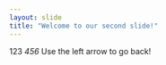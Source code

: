 ```yaml
---
layout: slide
title: "Welcome to our second slide!"
---
```

123 _456_
Use the left arrow to go back!
